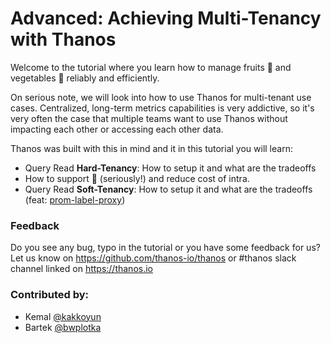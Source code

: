 # Advanced: Achieving Multi-Tenancy with Thanos

Welcome to the tutorial where you learn how to manage fruits 🍇 and vegetables 🥦 reliably and efficiently.

On serious note, we will look into how to use Thanos for multi-tenant use cases. Centralized, long-term
metrics capabilities is very addictive, so it's very often the case that multiple teams want to use Thanos without
impacting each other or accessing each other data.

Thanos was built with this in mind and it in this tutorial you will learn:

* Query Read **Hard-Tenancy**: How to setup it and what are the tradeoffs
* How to support 🍅 (seriously!) and reduce cost of intra.
* Query Read **Soft-Tenancy**: How to setup it and what are the tradeoffs (feat: [prom-label-proxy](https://github.com/prometheus-community/prom-label-proxy))

### Feedback

Do you see any bug, typo in the tutorial or you have some feedback for us?
Let us know on https://github.com/thanos-io/thanos or #thanos slack channel linked on https://thanos.io

### Contributed by:

* Kemal [@kakkoyun](https://kakkoyun.me/)
* Bartek [@bwplotka](https://bwplotka.dev/)